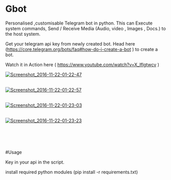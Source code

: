 # Gbot

Personalised ,customisable Telegram bot in python.
This can Execute system commands, Send / Receive Media (Audio, video , Images , Docs.) to the host system.

Get your telegram api key from newly created bot. Head here (https://core.telegram.org/bots/faq#how-do-i-create-a-bot ) to create a bot.

Watch it in Action here  ( https://www.youtube.com/watch?v=X_lflgtwcv )

<a href='https://postimg.org/image/689c0qyb5/' target='_blank'><img src='https://s16.postimg.org/krgh25rg5/Screenshot_2016_11_22_01_22_47.png' border='0' alt="Screenshot_2016-11-22-01-22-47"/></a><br/><br/>

<a href='https://postimg.org/image/na262ud69/' target='_blank'><img src='https://s16.postimg.org/na262ud6d/Screenshot_2016_11_22_01_22_57.png' border='0' alt="Screenshot_2016-11-22-01-22-57"/></a><br/><br/>

<a href='https://postimg.org/image/468umi0c1/' target='_blank'><img src='https://s16.postimg.org/m91xdpw6t/Screenshot_2016_11_22_01_23_03.png' border='0' alt="Screenshot_2016-11-22-01-23-03"/></a><br/><br/>

<a href='https://postimg.org/image/d2jmqfqy9/' target='_blank'><img src='https://s16.postimg.org/wkea6dnw5/Screenshot_2016_11_22_01_23_23.png' border='0' alt="Screenshot_2016-11-22-01-23-23"/></a><br/><br/>
<br /><br /><br />

#Usage

Key in your api in the script.

install required python modules
(pip install -r requirements.txt)

